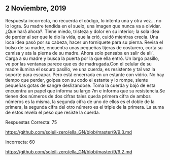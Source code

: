## 2 Noviembre, 2019

Respuesta incorrecta, no recuerda el código, lo intenta una y otra vez... no lo logra. Su madre tendida en el suelo, una imagen que nunca va a olvidar. ¿Que hará ahora?. Tiene miedo, tristeza y dolor en su interior; la sola idea de perder al ser que le dio la vida, que la crió, cuidó mientras crecía. Una loca idea pasó por su cabeza, hacer un torniquete para su pierna. Revisa el bolso de su madre, encuentra unas pequeñas tijeras de costurero, corta su camisa y ata la pierna de su madre. Ahora solo pensaba en salir de allí. Carga a su madre y busca la puerta por la que ella entró. Un largo pasillo, ve por las ventanas parece que es de madrugada.Con el celular de su madre ilumina el oscuro pasillo, ve una cuerda, es resistente y tal vez la soporte para escapar. Pero está encerrada en un estante con vidrio. No hay tiempo que perder, golpea con su codo el estante y lo rompe, siente pequeñas gotas de sangre deslizandose. Toma la cuerda y bajó de esta encuentra un papel que informa su largo 7m e informa que su resistencia.Se tienen dos números de dos cifras tales que:la primera cifra de ambos números es la misma, la segunda cifra de uno de ellos es el doble de la primera, la segunda cifra del otro número es el triple de la primera. La suma de estos revela el peso que resiste la cuerda.

Respuestas
Correcta: 75

https://github.com/soleil-zero/ella_GN/blob/master/9/9.3.md

Incorrecta: 60

https://github.com/soleil-zero/ella_GN/blob/master/9/9.2.md
